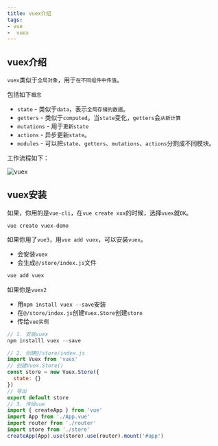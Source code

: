 ```yaml
---
title: vuex介绍
tags:
- vue
-  vuex
---
```

## vuex介绍

`vuex`类似于`全局对象`，用于`在不同组件中传值`。

包括如下`概念`

- `state` - 类似于`data`，表示`全局存储的数据`。
- `getters` - 类似于`computed`。当`state`变化，`getters`会`从新计算`
- `mutations` - 用于`更新state`
- `actions` - 异步更新`state`。
- `modules` - 可以把`state`、`getters`、`mutations`、`actions`分割成不同模块。



工作流程如下：	

![vuex](https://vuex.vuejs.org/vuex.png)

## vuex安装

如果，你用的是`vue-cli`，在`vue create xxx`的时候，选择`vuex`就`OK`。

```shell
vue create vuex-demo
```

如果你用了`vue3`，用`vue add vuex`，可以安装`vuex`。

- 会安装`vuex`
- 会生成`@/store/index.js`文件

```bash
vue add vuex
```

如果你是`vuex2`

- 用`npm install vuex --save`安装
- 在`@/store/index.js`创建`Vuex.Store`创建`store`
- 传给`vue实例`

```js
// 1. 安装vuex
npm installl vuex --save

// 2. 创建@/store/index.js
import Vuex from 'vuex'
// 创建Vuex.Store()
const store = new Vuex.Store({
  state: {}
})
// 导出
export default store
// 3. 传给vue
import { createApp } from 'vue'
import App from './App.vue'
import router from './router'
import store from './store'
createApp(App).use(store).use(router).mount('#app')
```





